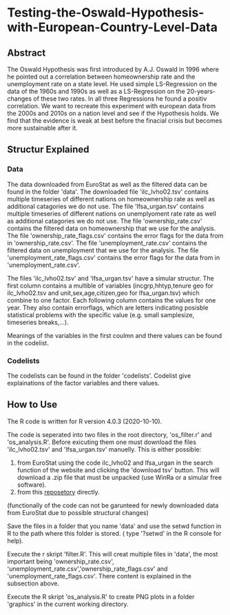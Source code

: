 # Testing-the-Oswald-Hypothesis-with-European-Country-Level-Data

## Abstract
The Oswald Hypothesis was first introduced by A.J. Oswald in 1996 where he pointed out a correlation between homeownership rate and the unemployment rate on a state level. He used simple LS-Regression on the data of the 1960s and 1990s as well as a LS-Regression on the 20-years-changes of these two rates. In all three Regressions he found a positiv correlation. We want to recreate this experiment with european data from the 2000s and 2010s on a nation level and see if the Hypothesis holds.
We find that the evidence is weak at best before the finacial crisis but becomes more sustainable after it. 

## Structur Explained

### Data
The data downloaded from EuroStat as well as the filtered data can be found in the folder 'data'. 
The downloaded file 'ilc_lvho02.tsv' contains multiple timeseries of different nations on homeownership rate as well as additional catagories we do not use. 
The file 'lfsa_urgan.tsv' contains multiple timeseries of different nations on unemplyoment rate rate as well as additional catagories we do not use. 
The file 'ownership_rate.csv' contains the filtered data on homeownership that we use for the analysis. The file 'ownership_rate_flags.csv' contains the error flags for the data from in 'ownership_rate.csv'.
The file 'unemployment_rate.csv' contains the filtered data on unemployment that we use for the analysis. The file 'unemployment_rate_flags.csv' contains the error flags for the data from in 'unemployment_rate.csv'.


The files 'ilc_lvho02.tsv' and 'lfsa_urgan.tsv' have a simular structur. The first column contains a multible of variables (incgrp,hhtyp,tenure geo for ilc_lvho02.tsv and unit,sex,age,citizen,geo for lfsa_urgan.tsv) which combine to one factor. Each following column contains the values for one year. They also contain errorflags, which are letters indicating posisble statistical problems with the specific value (e.g. small samplesize, timeseries breaks,...).

Meanings of the variables in the first coulmn and there values can be found in the codelist.

### Codelists
The codelists can be found in the folder 'codelists'. Codelist give explainations of the factor variables and there values.



## How to Use
The R code is written for R version 4.0.3 (2020-10-10).

The code is seperated into two files in the root directory, 'os_filter.r' and 'os_analysis.R'. Before exicuting them one must download the files 'ilc_lvho02.tsv' and 'lfsa_urgan.tsv' manuelly. 
This is either possible:
1. from EuroStat using the code ilc_lvho02 and lfsa_urgan in the search function of the website and clicking the 'download tsv' button. This will download a .zip file that must be unpacked (use WinRa or a simular free software). 
2. from this [reposetory](https://github.com/ConBoe/Testing-the-Oswald-Hypothesis-with-European-Country-Level-Data/tree/main/data) directly.

(functionally of the code can not be garunteed for newly downloaded data from EuroStat due to possible structural changes)

Save the files in a folder that you name 'data' and use the setwd function in R to the path where this folder is stored. ( type '?setwd' in the R console for help). 

Execute the r skript 'filter.R'. This will creat multiple files in 'data', the most important being 'ownership_rate.csv', 'unemployment_rate.csv','ownership_rate_flags.csv' and 'unemployment_rate_flags.csv'. There content is explained in the subsection above.

Execute the R skript 'os_analysis.R' to create PNG plots in a folder 'graphics' in the current working directory. 
